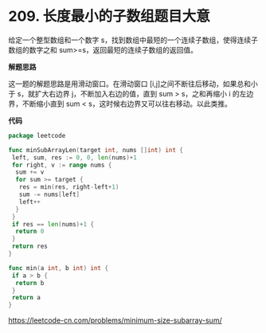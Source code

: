 # 209. 长度最小的子数组**题目大意**  

给定一个整型数组和一个数字 s，找到数组中最短的一个连续子数组，使得连续子数组的数字之和 sum>=s，返回最短的连续子数组的返回值。

**解题思路**  

这一题的解题思路是用滑动窗口。在滑动窗口 [i,j]之间不断往后移动，如果总和小于 s，就扩大右边界 j，不断加入右边的值，直到 sum > s，之和再缩小 i 的左边界，不断缩小直到 sum < s，这时候右边界又可以往右移动。以此类推。

**代码** 

```go
package leetcode

func minSubArrayLen(target int, nums []int) int {
 left, sum, res := 0, 0, len(nums)+1
 for right, v := range nums {
  sum += v
  for sum >= target {
   res = min(res, right-left+1)
   sum -= nums[left]
   left++
  }
 }
 if res == len(nums)+1 {
  return 0
 }
 return res
}

func min(a int, b int) int {
 if a > b {
  return b
 }
 return a
}
```

https://leetcode-cn.com/problems/minimum-size-subarray-sum/